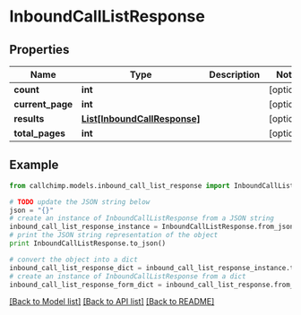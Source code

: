 # InboundCallListResponse


## Properties

Name | Type | Description | Notes
------------ | ------------- | ------------- | -------------
**count** | **int** |  | [optional] 
**current_page** | **int** |  | [optional] 
**results** | [**List[InboundCallResponse]**](InboundCallResponse.md) |  | [optional] 
**total_pages** | **int** |  | [optional] 

## Example

```python
from callchimp.models.inbound_call_list_response import InboundCallListResponse

# TODO update the JSON string below
json = "{}"
# create an instance of InboundCallListResponse from a JSON string
inbound_call_list_response_instance = InboundCallListResponse.from_json(json)
# print the JSON string representation of the object
print InboundCallListResponse.to_json()

# convert the object into a dict
inbound_call_list_response_dict = inbound_call_list_response_instance.to_dict()
# create an instance of InboundCallListResponse from a dict
inbound_call_list_response_form_dict = inbound_call_list_response.from_dict(inbound_call_list_response_dict)
```
[[Back to Model list]](../README.md#documentation-for-models) [[Back to API list]](../README.md#documentation-for-api-endpoints) [[Back to README]](../README.md)



